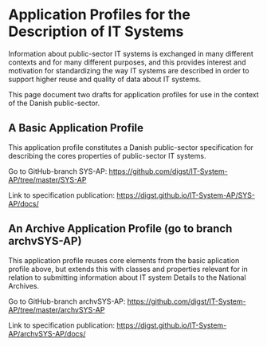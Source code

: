 # Application Profiles for the Description of IT Systems

Information about public-sector IT systems is exchanged in many different contexts and for many different purposes, and this provides interest and motivation for standardizing the way IT systems are described in order to support higher reuse and quality of data about IT systems.

This page document two drafts for application profiles for use in the context of the Danish public-sector.  

## A Basic Application Profile 
This application profile constitutes a Danish public-sector specification for describing the cores properties of public-sector IT systems.

Go to GitHub-branch SYS-AP: https://github.com/digst/IT-System-AP/tree/master/SYS-AP

Link to specification publication: https://digst.github.io/IT-System-AP/SYS-AP/docs/

## An Archive Application Profile (go to branch archvSYS-AP)
This application profile reuses core elements from the basic aplication profile above, but extends this with classes and properties relevant for in relation to submitting information about IT system Details to the National Archives.

Go to GitHub-branch archvSYS-AP: https://github.com/digst/IT-System-AP/tree/master/archvSYS-AP

Link to specification publication: https://digst.github.io/IT-System-AP/archvSYS-AP/docs/
